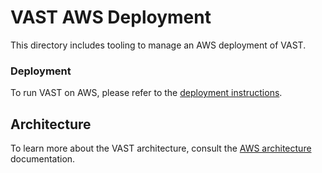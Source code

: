 # VAST AWS Deployment

This directory includes tooling to manage an AWS deployment of VAST.

### Deployment

To run VAST on AWS, please refer to the [deployment
instructions](../../web/docs/setup-vast/deploy/aws.md).

## Architecture

To learn more about the VAST architecture, consult the
[AWS architecture](../../web/docs/understand-vast/aws.md) documentation.
